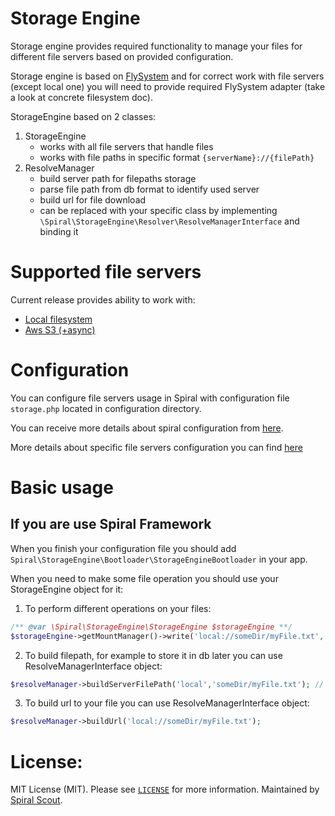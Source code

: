 # Storage Engine
Storage engine provides required functionality to manage your files for different file servers 
based on provided configuration.  

Storage engine is based on [FlySystem](https://github.com/thephpleague/flysystem) and for correct work with file servers 
(except local one) you will need to provide required FlySystem adapter (take a look at concrete filesystem doc).

StorageEngine based on 2 classes:
1. StorageEngine
    * works with all file servers that handle files
    * works with file paths in specific format `{serverName}://{filePath}`
2. ResolveManager
    * build server path for filepaths storage
    * parse file path from db format to identify used server
    * build url for file download
    * can be replaced with your specific class by implementing `\Spiral\StorageEngine\Resolver\ResolveManagerInterface` and binding it

# Supported file servers
Current release provides ability to work with:
- [Local filesystem](doc/local.md)
- [Aws S3 (+async)](doc/awsS3.md)

# Configuration
You can configure file servers usage in Spiral with configuration file `storage.php` located in configuration directory.

You can receive more details about spiral configuration from [here](https://spiral.dev/docs/start-configuration).

More details about specific file servers configuration you can find [here](#supported-file-servers)

# Basic usage
## If you are use Spiral Framework
When you finish your configuration file you should add `Spiral\StorageEngine\Bootloader\StorageEngineBootloader` in your app.

When you need to make some file operation you should use your StorageEngine object for it:
1. To perform different operations on your files:
``` php
/** @var \Spiral\StorageEngine\StorageEngine $storageEngine **/
$storageEngine->getMountManager()->write('local://someDir/myFile.txt', 'It is my text');
```
2. To build filepath, for example to store it in db later you can use ResolveManagerInterface object:
``` php
$resolveManager->buildServerFilePath('local','someDir/myFile.txt'); // => local://someDir/myFile.txt
```
3. To build url to your file you can use ResolveManagerInterface object:
``` php
$resolveManager->buildUrl('local://someDir/myFile.txt');
```
# License:
MIT License (MIT). Please see [`LICENSE`](./LICENSE) for more information. Maintained by [Spiral Scout](https://spiralscout.com).

